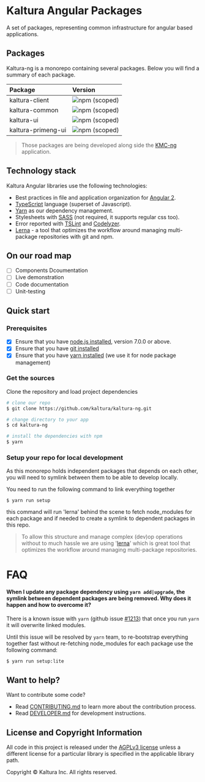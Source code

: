 
# Kaltura Angular Packages

A set of packages, representing common infrastructure for angular based applications.

## Packages
Kaltura-ng is a monorepo containing several packages. Below you will find a summary of each package.

| Package | Version  |
|:--------|:-------|
| kaltura-client | ![npm (scoped)](https://img.shields.io/npm/v/@kaltura-ng/kaltura-client.svg?maxAge=86400) |
| kaltura-common | ![npm (scoped)](https://img.shields.io/npm/v/@kaltura-ng/kaltura-common.svg?maxAge=86400) |
| kaltura-ui | ![npm (scoped)](https://img.shields.io/npm/v/@kaltura-ng/kaltura-ui.svg?maxAge=86400) |
| kaltura-primeng-ui | ![npm (scoped)](https://img.shields.io/npm/v/@kaltura-ng/kaltura-primeng-ui.svg?maxAge=86400) |

> Those packages are being developed along side the [KMC-ng](https://github.com/kaltura/kmc-ng) application. 
  
## Technology stack
Kaltura Angular libraries use the following technologies:
* Best practices in file and application organization for [Angular 2]({https://angular.io/).
* [TypeScript](http://www.typescriptlang.org/) language (superset of Javascript).
* [Yarn](https://yarnpkg.com/en/) as our dependency management.
* Stylesheets with [SASS](http://sass-lang.com/) (not required, it supports regular css too).
* Error reported with [TSLint](http://palantir.github.io/tslint/) and [Codelyzer](https://github.com/mgechev/codelyzer).
* [Lerna](https://github.com/lerna/lerna) - a tool that optimizes the workflow around managing multi-package repositories with git and npm.

## On our road map
- [ ] Components Dcoumentation
- [ ] Live demonstration
- [ ] Code documentation
- [ ] Unit-testing

## Quick start

### Prerequisites

- [x]  Ensure that you have [node.js installed](https://nodejs.org/en/download/current/), version 7.0.0 or above. 
- [x] Ensure that you have [git installed](https://git-for-windows.github.io/) 
- [x] Ensure that you have [yarn installed](https://yarnpkg.com/lang/en/docs/install/) (we use it for node package management) 

### Get the sources
Clone the repository and load project dependencies
```bash
# clone our repo
$ git clone https://github.com/kaltura/kaltura-ng.git 

# change directory to your app
$ cd kaltura-ng

# install the dependencies with npm
$ yarn
```


### Setup your repo for local development
As this monorepo holds independent packages that depends on each other, you will need to symlink between them to be able to develop locally.


You need to run the following command to link everything together
```
$ yarn run setup
```

this command will run 'lerna' behind the scene to fetch node_modules for each package and if needed to create a symlink to dependent packages in this repo.

> To allow this structure and manage complex (dev)op operations without to much hassle we are using '[lerna](https://github.com/lerna/lerna)' which is great tool that optimizes the workflow around managing multi-package repositories.


# FAQ

#### When I update any package dependency using `yarn add|upgrade`, the symlink between dependent packages are being removed. Why does it happen and how to overcome it?
There is a known issue with `yarn` (github issue [#1213](https://github.com/yarnpkg/yarn/issues/1214)) that once you run `yarn` it will overwrite linked modules. 

Until this issue will be resolved by `yarn` team, to re-bootstrap everything together fast without re-fetching node_modules for each package use the following command:
```bash
$ yarn run setup:lite
```

## Want to help?
Want to contribute some code?
- Read [CONTRIBUTING.md](CONTRIBUTING.md) to learn more about the contribution process.
- Read [DEVELOPER.md](DEVELOPER.md) for development instructions.

## License and Copyright Information
All code in this project is released under the [AGPLv3 license](http://www.gnu.org/licenses/agpl-3.0.html) unless a different license for a particular library is specified in the applicable library path.

Copyright © Kaltura Inc. All rights reserved.
